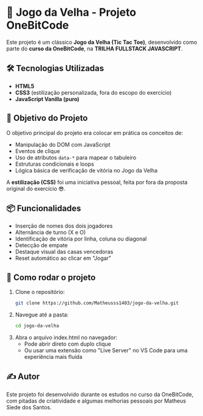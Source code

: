 # 🧠 Jogo da Velha - Projeto OneBitCode

Este projeto é um clássico **Jogo da Velha (Tic Tac Toe)**, desenvolvido como parte do **curso da OneBitCode**, na **TRILHA FULLSTACK JAVASCRIPT**.

## 🛠️ Tecnologias Utilizadas

- **HTML5**
- **CSS3** (estilização personalizada, fora do escopo do exercício)
- **JavaScript Vanilla (puro)**

## 🎯 Objetivo do Projeto

O objetivo principal do projeto era colocar em prática os conceitos de:
- Manipulação do DOM com JavaScript
- Eventos de clique
- Uso de atributos `data-*` para mapear o tabuleiro
- Estruturas condicionais e loops
- Lógica básica de verificação de vitória no Jogo da Velha

A **estilização (CSS)** foi uma iniciativa pessoal, feita por fora da proposta original do exercício 😎.

## 📦 Funcionalidades

- Inserção de nomes dos dois jogadores
- Alternância de turno (X e O)
- Identificação de vitória por linha, coluna ou diagonal
- Detecção de empate
- Destaque visual das casas vencedoras
- Reset automático ao clicar em "Jogar"

## 🧪 Como rodar o projeto

1. Clone o repositório:
   ```bash
   git clone https://github.com/Matheusss1403/jogo-da-velha.git
2. Navegue até a pasta:
    ```bash
    cd jogo-da-velha
3. Abra o arquivo index.html no navegador:
    - Pode abrir direto com duplo clique
    - Ou usar uma extensão como "Live Server" no VS Code para uma experiência mais fluída

## ✍️ Autor
Este projeto foi desenvolvido durante os estudos no curso da OneBitCode, com pitadas de criatividade e algumas melhorias pessoais por Matheus Siede dos Santos.